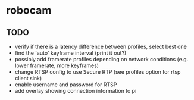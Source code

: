 # robocam

## TODO

- verify if there is a latency difference between profiles, select best one
- find the 'auto' keyframe interval (print it out?)
- possibly add framerate profiles depending on network conditions (e.g. lower framerate, more keyframes)
- change RTSP config to use Secure RTP (see profiles option for rtsp client sink)
- enable username and password for RTSP
- add overlay showing connection information to pi
